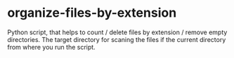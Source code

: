 # organize-files-by-extension
Python script, that helps to count / delete files by extension / remove empty directories.
The target directory for scaning the files if the current directory from where you run the script.
